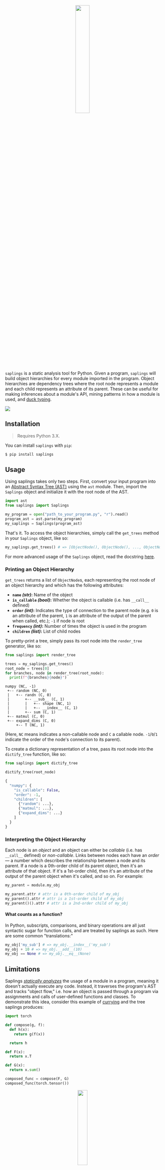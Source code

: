 <h1 align="center">
  <img width="30%" src="img/logo.png" />
  <br />
</h1>

`saplings` is a static analysis tool for Python. Given a program, `saplings` will build object hierarchies for every module imported in the program. Object hierarchies are dependency trees where the root node represents a module and each child represents an attribute of its parent. These can be useful for making inferences about a module's API, mining patterns in how a module is used, and [duck typing](https://en.wikipedia.org/wiki/Duck_typing).

<img src="img/demo.gif" />

<!-- This library also provides simple methods for calculating software metrics, including:

- Halstead Metrics (Volume, Difficulty, Estimated Length, etc.)
- Afferent and Efferent Couplings
- Abstractness
- Instability
- Function Rankings
- Cyclomatic Complexity
- Maintainability Index -->

## Installation

> Requires Python 3.X.

You can install `saplings` with `pip`:

```bash
$ pip install saplings
```

## Usage

Using saplings takes only two steps. First, convert your input program into an [Abstract Syntax Tree (AST)](https://en.wikipedia.org/wiki/Abstract_syntax_tree) using the `ast` module. Then, import the `Saplings` object and initialize it with the root node of the AST.

```python
import ast
from saplings import Saplings

my_program = open("path_to_your_program.py", "r").read()
program_ast = ast.parse(my_program)
my_saplings = Saplings(program_ast)
```

That's it. To access the object hierarchies, simply call the `get_trees` method in your `Saplings` object, like so:

```python
my_saplings.get_trees() # => [ObjectNode(), ObjectNode(), ..., ObjectNode()]
```

For more advanced usage of the `Saplings` object, read the docstring [here]().

### Printing an Object Hierarchy

`get_trees` returns a list of `ObjectNode`s, each representing the root node of an object hierarchy and which has the following attributes:
* **`name` _(str)_:** Name of the object
* **`is_callable` _(bool)_:** Whether the object is callable (i.e. has `__call__` defined)
* **`order` _(int)_:** Indicates the type of connection to the parent node (e.g. `0` is an attribute of the parent, `1` is an attribute of the output of the parent when called, etc.); `-1` if node is root
* **`frequency` _(int)_:** Number of times the object is used in the program
* **`children` _(list)_:** List of child nodes

To pretty-print a tree, simply pass its root node into the `render_tree` generator, like so:

```python
from saplings import render_tree

trees = my_saplings.get_trees()
root_node = trees[0]
for branches, node in render_tree(root_node):
  print(f"{branches}{node}")
```
```
numpy (NC, -1)
 +-- random (NC, 0)
 |   +-- randn (C, 0)
 |       +-- __sub__ (C, 1)
 |       |   +-- shape (NC, 1)
 |       |   +-- __index__ (C, 1)
 |       +-- sum (C, 1)
 +-- matmul (C, 0)
 +-- expand_dims (C, 0)
     +-- T (NC, 1)
```

(Here, `NC` means indicates a non-callable node and `C` a callable node. `-1`/`0`/`1` indicate the order of the node's connection to its parent).

To create a dictionary representation of a tree, pass its root node into the `dictify_tree` function, like so:

```python
from saplings import dictify_tree

dictify_tree(root_node)
```
```python
{
  "numpy": {
    "is_callable": False,
    "order": -1,
    "children": [
      {"random": ...},
      {"matmul": ...},
      {"expand_dims": ...}
    ]
  }
}
```

### Interpreting the Object Hierarchy

Each node is an _object_ and an object can either be _callable_ (i.e. has `__call__` defined) or _non-callable_. Links between nodes each have an _order_ –– a number which describes the relationship between a node and its parent. If a node is a 0th-order child of its parent object, then it's an attribute of that object. If it's a 1st-order child, then it's an attribute of the output of the parent object when it's called, and so on. For example:

```python
my_parent = module.my_obj

my_parent.attr # attr is a 0th-order child of my_obj
my_parent().attr # attr is a 1st-order child of my_obj
my_parent()().attr # attr is a 2nd-order child of my_obj
```

#### What counts as a function?

In Python, subscripts, comparisons, and binary operations are all just syntactic sugar for function calls, and are treated by saplings as such. Here are some common "translations:"

```python
my_obj['my_sub'] # => my_obj.__index__('my_sub')
my_obj + 10 # => my_obj.__add__(10)
my_obj == None # => my_obj.__eq__(None)
```

## Limitations

Saplings _[statically analyzes](https://en.wikipedia.org/wiki/Static_program_analysis)_ the usage of a module in a program, meaning it doesn't actually execute any code. Instead, it traverses the program's AST and tracks "object flow," i.e. how an object is passed through a program via assignments and calls of user-defined functions and classes. To demonstrate this idea, consider this example of [currying](https://en.wikipedia.org/wiki/Currying) and the tree saplings produces:

```python
import torch

def compose(g, f):
  def h(x):
    return g(f(x))

  return h

def F(x):
  return x.T

def G(x):
  return x.sum()

composed_func = compose(F, G)
composed_func(torch.tensor())
```

<p align="center">
  <img width="25%" src="img/currying.png" />
</p>

Saplings identifies `tensor` as an attribute of `torch`, then follows the object as it's passed into `composed_func`. Because saplings has an understanding of how `composed_func` is defined, it can analyze the object flow within the function and capture the `T` and `sum` sub-attributes.

While saplings can track object flow through many complex paths in a program, I haven't tested every edge case, and there are some situations where saplings produces inaccurate trees. Below is a list of all the failure modes I'm aware of (and currently working on fixing). If you discover a bug or missing feature that isn't listed here, please create an issue for it.

### Data Structures

As of right now, saplings can't track _assignments_ to comprehensions, generator expressions, dictionaries, lists, tuples, or sets. It can, however, track object flow _inside_ these data structures. For example, consider the following:

```python
import numpy as np

vectors = [np.array([0]), np.array([1]), np.array([2])]
vectors[0].mean()
```

Saplings can capture `array` and add it to the `numpy` object hierarchy, but it cannot capture `mean`, and thus produces the following tree:

<p align="center">
  <img width="25%" src="img/data_structures.png" />
</p>

This limitation can have some unexpected consequences. For example, functions that return multiple values with one `return` statement (e.g. `return a, b, c`) are actually returning tuples. Therefore, the output of those functions won't be tracked by saplings. The same logic applies to variable unpacking with `*` and `**`.

### Control Flow

Handling control flow is tricky. Tracking object flow in loops and conditionals requires making assumptions about what code actually executes. For example, consider the following:

```python
import numpy as np

for x in np.array([]):
  print(x.mean())
```

Because saplings only does _static_ analysis, it doesn't know that `np.array([])` is an empty list, and that therefore the loop never executes. In this situation, capturing `mean` and adding the `__index__ -> mean` subtree to `numpy -> array` would be a false positive, since `x` (i.e. the output of `np.array().__index__()`) is never defined. To handle this, saplings _should_ branch out and produce two possible trees for this module –– one that assumes the loop doesn't execute, and one that assumes it does:

<p align="center">
  <img width="50%" src="img/for_loop.png" />
</p>

But as of right now, saplings will only produce the tree on the right –– that is, we assume the bodies of `for` loops are always executed.

Below are the assumptions saplings makes for other control flow elements.

#### `while` loops

`while` loops are processed under the same assumption as `for` loops –– that is, the body of the loop is assumed to execute.

#### `if`/`else` blocks

We assume the bodies of `if` blocks execute, and that `elif`/`else` blocks do not execute. That is, changes to the namespace made in `if` blocks are the only changes assumed to persist into the parent scope, whereas changes in `elif` or `else` blocks do not persist. For example, given:

```python
import numpy as np

X = np.array([1, 2, 3])

if condition:
  X = np.matrix([1, 2, 3])
else:
  print(X.mean())
  X = None
  y = np.array([1, 2, 3])

print(X.sum())
print(y.max())
```

saplings will produce the following tree:

<p align="center">
  <img width="40%" src="img/if_else_1.png" />
</p>

Notice how our assumption can produce false negatives and positives. If it turns out `condition` is `False` and the `else` block executes, then including the `sum` node would be a false positive and excluding the `max` node would be a false negative. Ideally, saplings should branch out and produce two separate trees for this module –– one that assumes the `if` block executes and another that assumes the `else` block executes:

<p align="center">
  <img width="65%" src="img/if_else_2.png" />
</p>

Our assumption applies to ternary expressions too. For example, the assignment `a = b.c if condition else b.d` is, under our assumption, equivalent to `a = b.c`.

#### `try`/`except` blocks

`try` blocks are assumed to always execute, without throwing an exception, and the `except` block is assumed never to execute. Like with `if`/`else` blocks, this assumption does not mean object flow _within_ the `except` body is ignored. Assignments and function calls are still tracked inside the `except` block, but any changes to the namespace made within this block do not persist into the outer scope.

#### `return`, `break`, and `continue` statements

All code underneath a `return`, `break`, or `continue` statement is assumed not to execute and will not be analyzed. This is not so much a "limitation" as it is an assumption, but it can produce some false negatives. For example, consider this:

```python
import numpy as np

for x in range(10):
  y = np.array([x])
  continue
  y.mean()
```

It may be the case that `mean` is actually an attribute of `np.array`, but saplings will not capture this since `y.mean()` is never executed.

### Functions

<!--#### Conditional return types

`saplings` can generally track module and user-defined functions, but there are some edge cases it cannot handle. For example, because module functions must be treated as black-boxes to `saplings`, conditional return types cannot be accounted for. Consider the following code and trees that saplings produces:

```python
import my_module

my_module.foo(5).attr1()
my_module.foo(10).attr2()
```

However, suppose `my_module.foo` is defined in the backend as:

```python
def foo(x):
  if x <= 5:
    return ObjectA()
  else:
    return ObjectB()
```

and `ObjectB` doesn't have `attr1` as an attribute. Then, saplings will have incorrectly treated `attr1` and `attr2` as attributes of the same object.-->

#### Recursion

Saplings cannot process recursive function calls. Consider the following example:

```python
import some_module

def my_recursive_func(input):
  if input > 5:
    return my_recursive_func(input - 1)
  elif input > 1:
    return some_module.foo
  else:
    return some_module.bar

output = my_recursive_func(5)
output.attr()
```

We know this function returns `some_module.foo`, but saplings cannot tell which base case is hit, and therefore can't track the output. To avoid false positives, we assume this function returns nothing, and thus `attr` will not be captured and added to the object hierarchy. The tree saplings produces is:

<p align="center">
  <img width="35%" src="img/recursion.png" />
</p>

#### Generators

Generators aren't processed as iterables. Instead, saplings ignores `yield`/`yield from` statements and treats the generator like a normal function. For example, given:

```python
import some_module

def my_generator():
  yield from some_module.some_items

for item in my_generator():
  print(item.name)
```

`__index__ -> name` won't be added as a subtree to `some_module -> some_items`, and so the tree produced by saplings will look like this:

<p align="center">
  <img width="35%" src="img/generators.png" />
</p>

Notably, this limitation will only produce false negatives –– not false positives.

#### Anonymous Functions

While the _bodies_ of anonymous (`lambda`) functions are processed, object flow through assignments and calls of those functions is not tracked. For example, given:

```python
import numpy as np

trans_diag = lambda x: np.diagonal(x.T)
trans_diag(np.random.randn(5, 5))
```

saplings will produce the following tree:

<p align="center">
  <img width="45%" src="img/anonymous.png" />
</p>

Notice that `T` is not captured as an attribute of `numpy.random.randn`, but `diagonal` is captured as an attribute of `numpy`. This is because the body of the `lambda` function is processed by saplings, but the assignment to `trans_diag` is not recognized, and therefore the function call is not processed.

### Classes

Saplings can track object flow in static, class, and instance methods, getter and setter methods, class and instance variables, classes defined within classes, and class closures (i.e. functions that return classes). Notably, it can keep track of the state of each instance of a user-defined class. Consider the following program and the tree saplings produces:

```python
import torch.nn as nn
from torch import tensor

class Perceptron(nn.Module):
  loss = None

  def __init__(self, in_channels, out_channels):
    super(Perceptron, self).__init__()
    self.layer = nn.Linear(in_channels, out_channels)
    self.output = Perceptron.create_output_layer()

  @staticmethod
  def create_output_layer():
    def layer(x):
      return x.mean()

    return layer

  @classmethod
  def calculate_loss(cls, output, target):
    cls.loss = output - target
    return cls.loss

  def __call__(self, x):
    x = self.layer(x)
    return self.output(x)

model = Perceptron(1, 8)
output = model(tensor([10]))
loss = Perceptron.calculate_loss(output, 8)
```

<p align="center">
  <img width="50%" src="img/class.png" />
</p>

While saplings can handle many common usage patterns for user-defined classes, such as the ones above, there are some things saplings can't handle yet. Below are all the limitations I'm aware of:

#### Class Modifications

In the example above, calling the class method `Perceptron.calculate_loss` should change the value of the class variable `loss`. However, saplings cannot track modifications to a class when it's passed into a function. Saplings _can_ handle when a class is modified in the scope in which it was defined, like so:

```python
Perceptron.loss = tensor()
Perceptron.loss.item()
```

Here, `item` would be captured and added to the tree as an attribute of `tensor`. But if the class is modified via an alias, like so:

```python
NeuralNet = Perceptron
NeuralNet.loss = tensor()
Perceptron.loss.item()
```

Then saplings won't capture `item`. Saplings also can't propagate class modifications to existing instances of the class. For example, continuing the code above:

```python
model = Perceptron(1, 8)
Perceptron.loss = tensor()
model.loss.item()
```

Because the change to `loss`, a class variable, won't propagate to `model`, an instance of `Perceptron`, `item` won't be captured as an attribute of `tensor`.

#### Inheritance

Saplings cannot recognize inherited methods or variables in user-defined classes. For example, given:

```python
import some_module

class MyClass(module.Foo):
  def __init__(self, x):
    self.bar(x)
```

saplings will not recognize `bar` as an attribute of `module.Foo`, despite `bar` being an inherited method. This limitation also holds true when the base class is user-defined.

#### Metaclasses

Once I learn what metaclasses actually are and how to use them, I'll get around to handling them in saplings. But for now this is on the bottom of my to-do list since 99.9% of Python users also don't know what metaclasses are or how to use them.

### Miscellaneous

#### `global` and `nonlocal` statements

`global` statement are used inside functions to declare a variable to be in the global namespace. But saplings doesn't recognize these statements and change the namespace accordingly. For example, given:

```python
import some_module

my_var = some_module.foo

def my_func():
  global my_var
  my_var = None

my_func()
my_var.bar()
```

saplings will produce a tree with `bar` as an attribute of `foo`. This would be a false positive since calling `my_func` sets `my_var` to `None`, and of course `None` doesn't have `bar` as an attribute.

`nonlocal` statements are similar to `global`s, except they allow you to modify variables declared in outer scopes. And like `global`s, saplings doesn't recognize `nonlocal` statements.

#### Built-in functions

None of Python's [built-in functions](https://docs.python.org/3/library/functions.html) are recognized by saplings. For example, consider the `enumerate` function:

```python
import some_module

for index, item in enumerate(some_module.items):
  print(item.some_attr)
```

saplings won't capture `attr` as an attribute of `some_module.items.__iter__`, which it would have if `some_module.items` weren't passed into `enumerate`.
